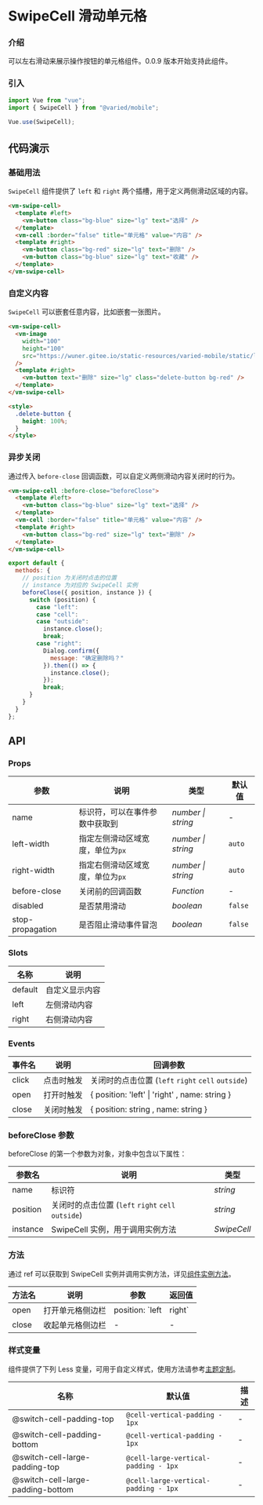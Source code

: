 # SwipeCell 滑动单元格

### 介绍

可以左右滑动来展示操作按钮的单元格组件。0.0.9 版本开始支持此组件。

### 引入

```js
import Vue from "vue";
import { SwipeCell } from "@varied/mobile";

Vue.use(SwipeCell);
```

## 代码演示

### 基础用法

`SwipeCell` 组件提供了 `left` 和 `right` 两个插槽，用于定义两侧滑动区域的内容。

```html
<vm-swipe-cell>
  <template #left>
    <vm-button class="bg-blue" size="lg" text="选择" />
  </template>
  <vm-cell :border="false" title="单元格" value="内容" />
  <template #right>
    <vm-button class="bg-red" size="lg" text="删除" />
    <vm-button class="bg-blue" size="lg" text="收藏" />
  </template>
</vm-swipe-cell>
```

### 自定义内容

`SwipeCell` 可以嵌套任意内容，比如嵌套一张图片。

```html
<vm-swipe-cell>
  <vm-image
    width="100"
    height="100"
    src="https://wuner.gitee.io/static-resources/varied-mobile/static/landscape-3.jpg"
  />
  <template #right>
    <vm-button text="删除" size="lg" class="delete-button bg-red" />
  </template>
</vm-swipe-cell>

<style>
  .delete-button {
    height: 100%;
  }
</style>
```

### 异步关闭

通过传入 `before-close` 回调函数，可以自定义两侧滑动内容关闭时的行为。

```html
<vm-swipe-cell :before-close="beforeClose">
  <template #left>
    <vm-button class="bg-blue" size="lg" text="选择" />
  </template>
  <vm-cell :border="false" title="单元格" value="内容" />
  <template #right>
    <vm-button class="bg-red" size="lg" text="删除" />
  </template>
</vm-swipe-cell>
```

```js
export default {
  methods: {
    // position 为关闭时点击的位置
    // instance 为对应的 SwipeCell 实例
    beforeClose({ position, instance }) {
      switch (position) {
        case "left":
        case "cell":
        case "outside":
          instance.close();
          break;
        case "right":
          Dialog.confirm({
            message: "确定删除吗？"
          }).then(() => {
            instance.close();
          });
          break;
      }
    }
  }
};
```

## API

### Props

| 参数             | 说明                             | 类型               | 默认值  |
| ---------------- | -------------------------------- | ------------------ | ------- |
| name             | 标识符，可以在事件参数中获取到   | _number \| string_ | -       |
| left-width       | 指定左侧滑动区域宽度，单位为`px` | _number \| string_ | `auto`  |
| right-width      | 指定右侧滑动区域宽度，单位为`px` | _number \| string_ | `auto`  |
| before-close     | 关闭前的回调函数                 | _Function_         | -       |
| disabled         | 是否禁用滑动                     | _boolean_          | `false` |
| stop-propagation | 是否阻止滑动事件冒泡             | _boolean_          | `false` |

### Slots

| 名称    | 说明           |
| ------- | -------------- |
| default | 自定义显示内容 |
| left    | 左侧滑动内容   |
| right   | 右侧滑动内容   |

### Events

| 事件名 | 说明       | 回调参数                                           |
| ------ | ---------- | -------------------------------------------------- |
| click  | 点击时触发 | 关闭时的点击位置 (`left` `right` `cell` `outside`) |
| open   | 打开时触发 | { position: 'left' \| 'right' , name: string }     |
| close  | 关闭时触发 | { position: string , name: string }                |

### beforeClose 参数

beforeClose 的第一个参数为对象，对象中包含以下属性：

| 参数名   | 说明                                               | 类型        |
| -------- | -------------------------------------------------- | ----------- |
| name     | 标识符                                             | _string_    |
| position | 关闭时的点击位置 (`left` `right` `cell` `outside`) | _string_    |
| instance | SwipeCell 实例，用于调用实例方法                   | _SwipeCell_ |

### 方法

通过 ref 可以获取到 SwipeCell 实例并调用实例方法，详见[组件实例方法](#/quickstart#zu-jian-shi-li-fang-fa)。

| 方法名 | 说明             | 参数                     | 返回值 |
| ------ | ---------------- | ------------------------ | ------ |
| open   | 打开单元格侧边栏 | position: `left | right` | -      |
| close  | 收起单元格侧边栏 | -                        | -      |

### 样式变量

组件提供了下列 Less 变量，可用于自定义样式，使用方法请参考[主题定制](#/theme)。

| 名称                              | 默认值                               | 描述 |
| --------------------------------- | ------------------------------------ | ---- |
| @switch-cell-padding-top          | `@cell-vertical-padding - 1px`       | -    |
| @switch-cell-padding-bottom       | `@cell-vertical-padding - 1px`       | -    |
| @switch-cell-large-padding-top    | `@cell-large-vertical-padding - 1px` | -    |
| @switch-cell-large-padding-bottom | `@cell-large-vertical-padding - 1px` | -    |
